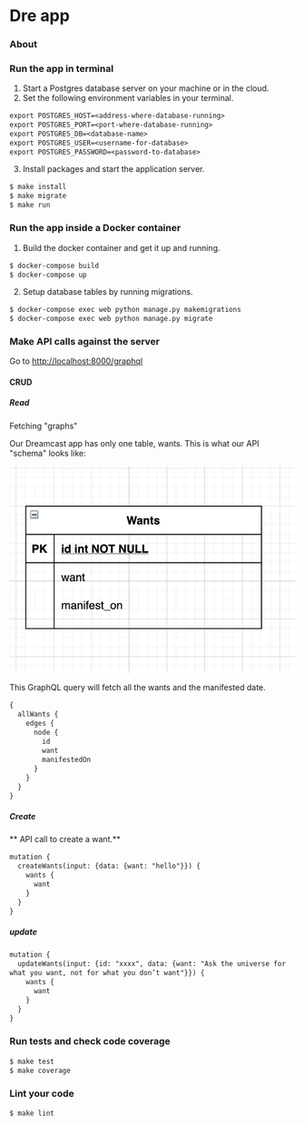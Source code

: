# Dre app

### About


### Run the app in terminal

1. Start a Postgres database server on your machine or in the cloud.
2. Set the following environment variables in your terminal.

```
export POSTGRES_HOST=<address-where-database-running>
export POSTGRES_PORT=<port-where-database-running>
export POSTGRES_DB=<database-name>
export POSTGRES_USER=<username-for-database>
export POSTGRES_PASSWORD=<password-to-database>
```

3. Install packages and start the application server.

```
$ make install
$ make migrate
$ make run
```

### Run the app inside a Docker container

1. Build the docker container and get it up and running.

```
$ docker-compose build
$ docker-compose up
```

2. Setup database tables by running migrations.

```
$ docker-compose exec web python manage.py makemigrations
$ docker-compose exec web python manage.py migrate
```

### Make API calls against the server

Go to [http://localhost:8000/graphql](http://localhost:8000/graphql)

#### CRUD

##### Read

Fetching "graphs"

Our Dreamcast app has only one table, wants. This is what our API "schema" looks like:

![erd](screenshots/erd.png)

This GraphQL query will fetch all the wants and the manifested date.

```
{
  allWants {
    edges {
      node {
        id
        want
        manifestedOn
      }
    }
  }
}

```


##### Create

** API call to create a want.**

```
mutation {
  createWants(input: {data: {want: "hello"}}) {
    wants {
      want
    }
  }
}

```

##### update

```
mutation {
  updateWants(input: {id: "xxxx", data: {want: "Ask the universe for what you want, not for what you don’t want"}}) {
    wants {
      want
    }
  }
}
```

### Run tests and check code coverage

```
$ make test
$ make coverage
```

### Lint your code

```
$ make lint
```
